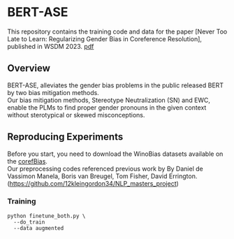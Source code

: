 # BERT-ASE
This repository contains the training code and data for the paper
[Never Too Late to Learn: Regularizing Gender Bias in Coreference Resolution], published in WSDM 2023. [pdf](https://dl.acm.org/doi/pdf/10.1145/3539597.3570473)

## Overview
BERT-ASE, alleviates the gender bias problems in the public released BERT by two bias mitigation methods. </br>
Our bias mitigation methods, Stereotype Neutralization (SN) and EWC, enable the PLMs to find proper gender pronouns in the given context without sterotypical or skewed misconceptions.

## Reproducing Experiments
Before you start, you need to download the WinoBias datasets available on the [corefBias](https://github.com/uclanlp/corefBias). </br>
Our preprocessing codes referenced previous work by By Daniel de Vassimon Manela, Boris van Breugel, Tom Fisher, David Errington. (https://github.com/12kleingordon34/NLP_masters_project)

### Training

```shell
python finetune_both.py \
  --do_train
  --data augmented
```
